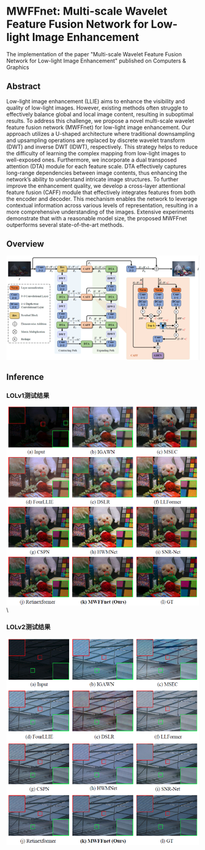 # MWFFnet: Multi-scale Wavelet Feature Fusion Network for Low-light Image Enhancement
The implementation of the paper "Multi-scale Wavelet Feature Fusion Network for Low-light Image Enhancement" published on Computers & Graphics
## Abstract ##
Low-light image enhancement (LLIE) aims to enhance the visibility and quality of low-light images. However, existing methods often struggle to effectively balance global and local image content, resulting in suboptimal results. To address this challenge, we propose a novel multi-scale wavelet feature fusion network (MWFFnet) for low-light image enhancement. Our approach utilizes a U-shaped architecture where traditional downsampling and upsampling operations are replaced by discrete wavelet transform (DWT) and inverse DWT (IDWT), respectively. This strategy helps to reduce the difficulty of learning the complex mapping from low-light images to well-exposed ones. Furthermore, we incorporate a dual transposed attention (DTA) module for each feature scale. DTA effectively captures long-range dependencies between image contents, thus
enhancing the network’s ability to understand intricate image structures. To further improve the enhancement quality, we develop a cross-layer attentional feature fusion (CAFF) module that effectively integrates features from both the encoder and decoder. This mechanism enables the network to leverage contextual information across various levels of representation, resulting in a more comprehensive understanding of the images. Extensive experiments demonstrate that with a reasonable model size, the proposed MWFFnet outperforms several state-of-the-art methods.
## Overview ##
<img src="https://github.com/ShuchengXia/MWFFnet/blob/main/images/overall.png">

## Inference ##
### LOLv1测试结果 ###
<img src="https://github.com/ShuchengXia/MWFFnet/blob/main/images/test_LOLv1.png" title="LOLv1测试结果">\
### LOLv2测试结果 ###
<img src="https://github.com/ShuchengXia/MWFFnet/blob/main/images/test_LOLv2.png" title="LOLv2测试结果">
